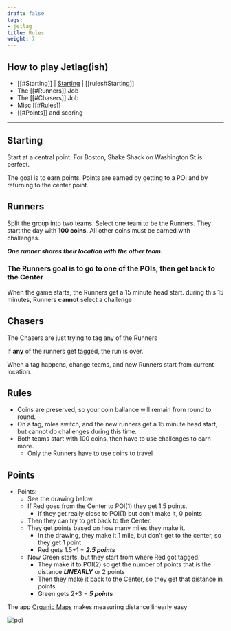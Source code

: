 ```yaml
---
draft: false
tags:
- jetlag
title: Rules
weight: 7
---
```


## How to play Jetlag(ish)

- [[#Starting]] | [Starting](#starting) | [[rules#Starting]]
- The [[#Runners]] Job
- The [[#Chasers]] Job
- Misc [[#Rules]]
- [[#Points]] and scoring

---

## Starting

Start at a central point. 
For Boston, Shake Shack on Washington St is perfect. 

The goal is to earn points. Points are earned by getting to a POI and by returning to the center point.

## Runners

Split the group into two teams. Select one team to be the Runners. They start the day with **100 coins**. All other coins must be earned with challenges.

***One runner shares their location with the other team.*** 

### The Runners goal is to go to **one** of the POIs, then get back to the Center

When the game starts, the Runners get a 15 minute head start. during this 15 minutes, Runners **cannot** select a challenge

## Chasers

The Chasers are just trying to tag any of the Runners

If **any** of the runners get tagged, the run is over. 

When a tag happens, change teams, and new Runners start from current location.

## Rules

- Coins are preserved, so your coin ballance will remain from round to round.
- On a tag, roles switch, and the new runners get a 15 minute head start, but cannot do challenges during this time.
- Both teams start with 100 coins, then have to use challenges to earn more.
	- Only the Runners have to use coins to travel

## Points

- Points:
	- See the drawing below.
	- If Red goes from the Center to POI(1) they get 1.5 points.
		- If they get really close to POI(1) but don't make it, 0 points
	- Then they can try to get back to the Center.
	- They get points based on how many miles they make it.
		- In the drawing, they make it 1 mile, but don't get to the center, so they get 1 point
		- Red gets 1.5+1 = ***2.5 points***
	- Now Green starts, but they start from where Red got tagged.
		- They make it to POI(2) so get the number of points that is the distance ***LINEARLY*** or 2 points
		- Then they make it back to the Center, so they get that distance in points
		- Green gets 2+3 = ***5 points***

The app [Organic Maps](https://organicmaps.app/) makes measuring distance linearly easy

![poi](/pois_drawing2.png "POI Drawing")